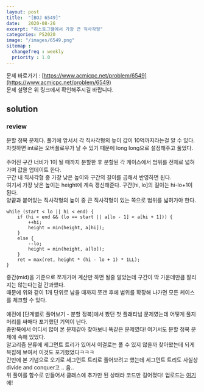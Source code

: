 ```yaml
---
layout: post
title:  "[BOJ 6549]"
date:   2020-08-26
excerpt: "히스토그램에서 가장 큰 직사각형"
categories: PS2020
image: "/images/6549.png"
sitemap :
  changefreq : weekly
  priority : 1.0
---
```


문제 바로가기 : [https://www.acmicpc.net/problem/6549](https://www.acmicpc.net/problem/6549)<br>
문제 설명은 위 링크에서 확인해주시길 바랍니다.
<br>
## solution
<script src="https://gist.github.com/yooniversal/a7555d447e0d5f625576538c114c106c.js"></script>

### review
분할 정복 문제다. 풀기에 앞서서 각 직사각형의 높이 값이 10억까지라는걸 알 수 있다.<br>
자칫하면 int로는 오버플로우가 날 수 있기 때문에 long long으로 설정해주고 풀었다.<br>
<br>
주어진 구간 너비가 1이 될 때까지 분할한 후 분할된 각 케이스에서 범위를 전체로 넓혀가며 값을 업데이트 한다.<br>
구간 내 직사각형 중 가장 낮은 높이와 구간의 길이를 곱해서 반영하면 된다.<br>
여기서 가장 낮은 높이는 height에 계속 갱신해준다. 구간[hi, lo]의 길이는 hi-lo+1이 된다.<br>
양끝과 붙어있는 직사각형의 높이 중 큰 직사각형이 있는 쪽으로 범위를 넓혀가야 한다.<br>
```
while (start < lo || hi < end) {
    if (hi < end && (lo == start || a[lo - 1] < a[hi + 1])) {
        ++hi;
        height = min(height, a[hi]);
    }
    else {
        --lo;
        height = min(height, a[lo]);
    }
    ret = max(ret, height * (hi - lo + 1) * 1LL);
}
```
중간(mid)을 기준으로 쪼개가며 계산만 하면 될줄 알았는데 구간이 딱 가운데만큼 잘리지는 않는다는걸 간과했다.<br>
때문에 위와 같이 1개 단위로 남을 때까지 쪼갠 후에 범위를 확장해 나가면 모든 케이스를 체크할 수 있다.<br>
<br>
예전에 [단계별로 풀어보기 - 분할 정복]에서 봤던 첫 플래티넘 문제였는데 어떻게 풀지 머리를 싸매다 포기했던 기억이 난다.<br>
종만북에서 어디서 많이 본 문제같아 찾아보니 똑같은 문제였다! 여기서도 분할 정복 문제에 속해 있었다.<br>
알고리즘 분류에 세그먼트 트리가 있어서 이걸로는 풀 수 있지 않을까 찾아봤는데 되게 복잡해 보여서 이것도 포기했었다ㅋㅋㅋ<br>
간만에 본 기념으로 오기로 세그먼트 트리로 풀어보려고 했는데 세그먼트 트리도 사실상 divide and conquer고 .. 음..<br>
위 풀이를 함수로 만들어서 클래스에 추가만 된 상태라 코드만 길어졌다! 업로드는 [여기](https://gist.github.com/yooniversal/2b6964b52cd81838c888495dbac1eb82)에!<br>

<script src="https://utteranc.es/client.js"
        repo="yooniversal/blog-comments"
        issue-term="pathname"
        theme="github-light"
        crossorigin="anonymous"
        async>
</script>
